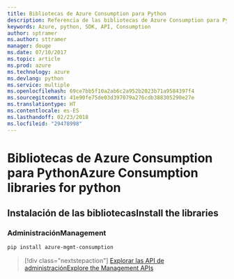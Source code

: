 ```yaml
---
title: Bibliotecas de Azure Consumption para Python
description: Referencia de las bibliotecas de Azure Consumption para Python
keywords: Azure, python, SDK, API, Consumption
author: sptramer
ms.author: sttramer
manager: douge
ms.date: 07/10/2017
ms.topic: article
ms.prod: azure
ms.technology: azure
ms.devlang: python
ms.service: multiple
ms.openlocfilehash: 69ce7bb5f10a2ab6c2a952b2023b71a9584397f4
ms.sourcegitcommit: 41e90fe75de03d397079a276cdb388305290e27e
ms.translationtype: HT
ms.contentlocale: es-ES
ms.lasthandoff: 02/23/2018
ms.locfileid: "29478998"
---
```

# <a name="azure-consumption-libraries-for-python"></a><span data-ttu-id="cb6c6-104">Bibliotecas de Azure Consumption para Python</span><span class="sxs-lookup"><span data-stu-id="cb6c6-104">Azure Consumption libraries for python</span></span>

## <a name="install-the-libraries"></a><span data-ttu-id="cb6c6-105">Instalación de las bibliotecas</span><span class="sxs-lookup"><span data-stu-id="cb6c6-105">Install the libraries</span></span>


### <a name="management"></a><span data-ttu-id="cb6c6-106">Administración</span><span class="sxs-lookup"><span data-stu-id="cb6c6-106">Management</span></span>

```bash
pip install azure-mgmt-consumption
```
> [!div class="nextstepaction"]
> [<span data-ttu-id="cb6c6-107">Explorar las API de administración</span><span class="sxs-lookup"><span data-stu-id="cb6c6-107">Explore the Management APIs</span></span>](/python/api/overview/azure/consumption/management)